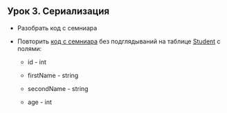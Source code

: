 ## Урок 3. Сериализация

* Разобрать код с семниара

* Повторить 
[код с семниара](https://github.com/UrijVig/java_junior/blob/master/mavenProject/DataBase/src/main/java/work/home/HW_03/App.java)
 без подглядываний на таблице 
[Student](https://github.com/UrijVig/java_junior/blob/master/mavenProject/DataBase/src/main/java/work/home/HW_03/Student.java)
 с полями:

    * id - int

    * firstName - string

    * secondName - string

    * age - int
